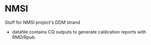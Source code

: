 # NMSI
Stuff for NMSI project's DDM strand

* datafile contains CQ outputs to generate calibration reports with RMD/Rpub.
